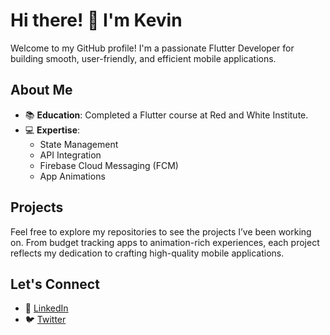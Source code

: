 # Hi there! 👋 I'm Kevin

Welcome to my GitHub profile! I'm a passionate Flutter Developer for building smooth, user-friendly, and efficient mobile applications.

## About Me
- 📚 **Education**: Completed a Flutter course at Red and White Institute.
- 💻 **Expertise**:
  - State Management
  - API Integration
  - Firebase Cloud Messaging (FCM)
  - App Animations

## Projects
Feel free to explore my repositories to see the projects I’ve been working on. From budget tracking apps to animation-rich experiences, each project reflects my dedication to crafting high-quality mobile applications.

## Let's Connect
- 💼 [LinkedIn](https://www.linkedin.com/in/kevin-panchal124/)
- 🐦 [Twitter](https://x.com/_kevinpanchal)
